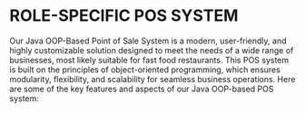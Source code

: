 <h1>ROLE-SPECIFIC POS SYSTEM</h1>


<p>Our Java OOP-Based Point of Sale System is a modern, user-friendly, and highly customizable solution designed to meet the needs of a wide range of businesses, most likely suitable for fast food restaurants. This POS system is built on the principles of object-oriented programming, which ensures modularity, flexibility, and scalability for seamless business operations. Here are some of the key features and aspects of our Java OOP-based POS system:</p>
